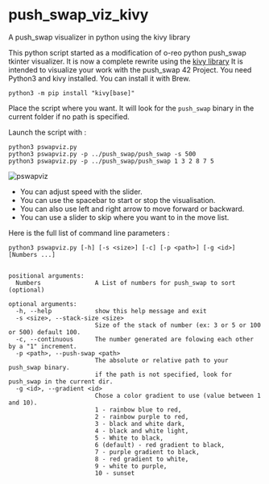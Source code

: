 # push_swap_viz_kivy
A push_swap visualizer in python using the kivy library

This python script started as a modification of o-reo python push_swap 
tkinter visualizer. It is now a complete rewrite using the [kivy library](https://kivy.org/)
It is intended to visualize your work with the push_swap 42 Project.
You need Python3 and kivy installed.
You can install it with Brew.

```
python3 -m pip install "kivy[base]"
```

Place the script where you want. It will look for the ``push_swap`` binary in the 
current folder if no path is specified.

Launch the script with :
```
python3 pswapviz.py
python3 pswapviz.py -p ../push_swap/push_swap -s 500
python3 pswapviz.py -p ../push_swap/push_swap 1 3 2 8 7 5
```
![pswapviz](https://user-images.githubusercontent.com/4463409/178237182-2c559b7d-a8ad-4b8e-a042-53df358cc17d.png)

- You can adjust speed with the slider.
- You can use the spacebar to start or stop the visualisation.
- You can also use left and right arrow to move forward or backward.
- You can use a slider to skip where you want to in the move list.

Here is the full list of command line parameters :
```
python3 pswapviz.py [-h] [-s <size>] [-c] [-p <path>] [-g <id>] [Numbers ...]


positional arguments:
  Numbers               A List of numbers for push_swap to sort (optional)

optional arguments:
  -h, --help            show this help message and exit
  -s <size>, --stack-size <size>
                        Size of the stack of number (ex: 3 or 5 or 100 or 500) default 100.
  -c, --continuous      The number generated are folowing each other by a "1" increment.
  -p <path>, --push-swap <path>
                        The absolute or relative path to your push_swap binary. 
                        if the path is not specified, look for push_swap in the current dir.
  -g <id>, --gradient <id>
                        Chose a color gradient to use (value between 1 and 10). 
                        1 - rainbow blue to red,
                        2 - rainbow purple to red,
                        3 - black and white dark,
                        4 - black and white light,
                        5 - White to black,
                        6 (default) - red gradient to black,
                        7 - purple gradient to black,
                        8 - red gradient to white,
                        9 - white to purple, 
                        10 - sunset
```

